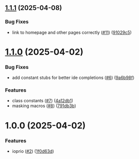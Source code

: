 ## [1.1.1](https://github.com/benmelz/ioprio/compare/v1.1.0...v1.1.1) (2025-04-08)


### Bug Fixes

* link to homepage and other pages correctly ([#11](https://github.com/benmelz/ioprio/issues/11)) ([91029c5](https://github.com/benmelz/ioprio/commit/91029c5ef52b9bf4e425c2bf1899124660a379db))

# [1.1.0](https://github.com/benmelz/ioprio/compare/v1.0.0...v1.1.0) (2025-04-02)


### Bug Fixes

* add constant stubs for better ide completions ([#6](https://github.com/benmelz/ioprio/issues/6)) ([9a6b98f](https://github.com/benmelz/ioprio/commit/9a6b98fea28b21c4e61583f3cad63a7870d6ac47))


### Features

* class constants ([#7](https://github.com/benmelz/ioprio/issues/7)) ([4a12db1](https://github.com/benmelz/ioprio/commit/4a12db1f06b66b1992d8e31f254ffbbb6c1735b9))
* masking macros ([#8](https://github.com/benmelz/ioprio/issues/8)) ([791db3b](https://github.com/benmelz/ioprio/commit/791db3b7f5187375c8f78a04f6e8390685c9cbbd))

# 1.0.0 (2025-04-02)


### Features

* ioprio ([#2](https://github.com/benmelz/ioprio/issues/2)) ([1f0d63d](https://github.com/benmelz/ioprio/commit/1f0d63dba8e83b35e3a6def8666e12b4fa410489))
